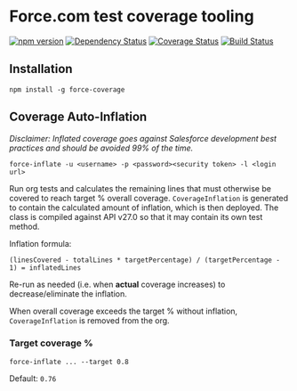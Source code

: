 # Force.com test coverage tooling

[![npm version](https://img.shields.io/npm/v/force-coverage.svg?style=flat-square)](https://www.npmjs.com/package/force-coverage) [![Dependency Status](https://img.shields.io/david/jdcrensh/node-force-coverage.svg?style=flat-square)](https://david-dm.org/jdcrensh/node-force-coverage)
[![Coverage Status](https://coveralls.io/repos/jdcrensh/node-force-coverage/badge.svg?branch=master&service=github)](https://coveralls.io/github/jdcrensh/node-force-coverage?branch=master)
[![Build Status](https://travis-ci.org/jdcrensh/node-force-coverage.svg?branch=master)](https://travis-ci.org/jdcrensh/node-force-coverage)

## Installation

    npm install -g force-coverage

## Coverage Auto-Inflation

*Disclaimer: Inflated coverage goes against Salesforce development best practices and should be avoided 99% of the time.*

    force-inflate -u <username> -p <password><security token> -l <login url>

Run org tests and calculates the remaining lines that must otherwise be covered to reach target % overall coverage. `CoverageInflation` is generated to contain the calculated amount of inflation, which is then deployed. The class is compiled against API v27.0 so that it may contain its own test method.

Inflation formula:

    (linesCovered - totalLines * targetPercentage) / (targetPercentage - 1) = inflatedLines

Re-run as needed (i.e. when **actual** coverage increases) to decrease/eliminate the inflation.

When overall coverage exceeds the target % without inflation, `CoverageInflation` is removed from the org.

### Target coverage %

    force-inflate ... --target 0.8

Default: `0.76`
